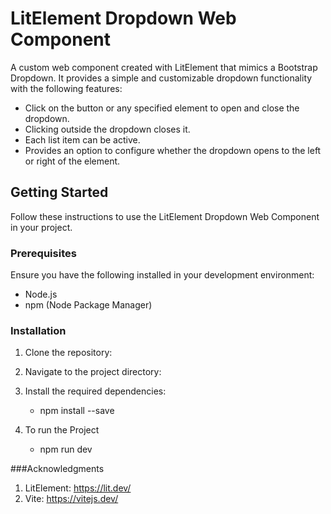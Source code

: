 # LitElement Dropdown Web Component

A custom web component created with LitElement that mimics a Bootstrap Dropdown. It provides a simple and customizable dropdown functionality with the following features:

- Click on the button or any specified element to open and close the dropdown.
- Clicking outside the dropdown closes it.
- Each list item can be active.
- Provides an option to configure whether the dropdown opens to the left or right of the element.

## Getting Started

Follow these instructions to use the LitElement Dropdown Web Component in your project.

### Prerequisites

Ensure you have the following installed in your development environment:

- Node.js
- npm (Node Package Manager)

### Installation

1. Clone the repository:

2. Navigate to the project directory:

3. Install the required dependencies:
    - npm install --save

4. To run the Project
    - npm run dev


###Acknowledgments

1. LitElement: https://lit.dev/ 
2. Vite: https://vitejs.dev/
